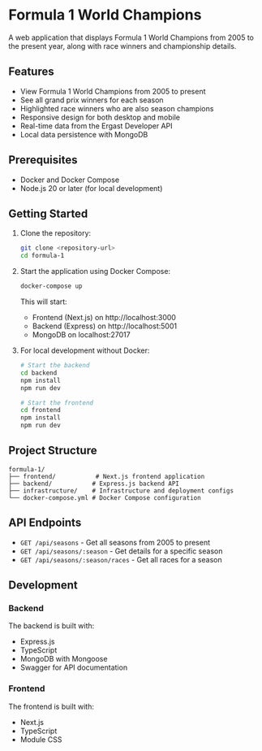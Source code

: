 # Formula 1 World Champions

A web application that displays Formula 1 World Champions from 2005 to the present year, along with race winners and championship details.

## Features

- View Formula 1 World Champions from 2005 to present
- See all grand prix winners for each season
- Highlighted race winners who are also season champions
- Responsive design for both desktop and mobile
- Real-time data from the Ergast Developer API
- Local data persistence with MongoDB

## Prerequisites

- Docker and Docker Compose
- Node.js 20 or later (for local development)

## Getting Started

1. Clone the repository:

   ```bash
   git clone <repository-url>
   cd formula-1
   ```

2. Start the application using Docker Compose:

   ```bash
   docker-compose up
   ```

   This will start:

   - Frontend (Next.js) on http://localhost:3000
   - Backend (Express) on http://localhost:5001
   - MongoDB on localhost:27017

3. For local development without Docker:

   ```bash
   # Start the backend
   cd backend
   npm install
   npm run dev

   # Start the frontend
   cd frontend
   npm install
   npm run dev
   ```

## Project Structure

```
formula-1/
├── frontend/           # Next.js frontend application
├── backend/           # Express.js backend API
├── infrastructure/    # Infrastructure and deployment configs
└── docker-compose.yml # Docker Compose configuration
```

## API Endpoints

- `GET /api/seasons` - Get all seasons from 2005 to present
- `GET /api/seasons/:season` - Get details for a specific season
- `GET /api/seasons/:season/races` - Get all races for a season

## Development

### Backend

The backend is built with:

- Express.js
- TypeScript
- MongoDB with Mongoose
- Swagger for API documentation

### Frontend

The frontend is built with:

- Next.js
- TypeScript
- Module CSS
